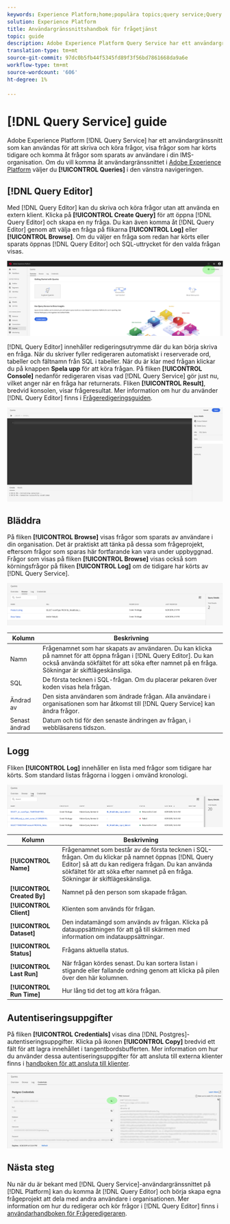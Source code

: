 ```yaml
---
keywords: Experience Platform;home;populära topics;query service;Query service;query editor;Query Editor;Query editor;
solution: Experience Platform
title: Användargränssnittshandbok för frågetjänst
topic: guide
description: Adobe Experience Platform Query Service har ett användargränssnitt som kan användas för att skriva och köra frågor, visa frågor som har körts tidigare och få åtkomst till frågor som sparats av användare i din IMS-organisation.
translation-type: tm+mt
source-git-commit: 97dc0b5fb44f5345fd89f3f56bd7861668da9a6e
workflow-type: tm+mt
source-wordcount: '606'
ht-degree: 1%

---
```



# [!DNL Query Service] guide

Adobe Experience Platform [!DNL Query Service] har ett användargränssnitt som kan användas för att skriva och köra frågor, visa frågor som har körts tidigare och komma åt frågor som sparats av användare i din IMS-organisation. Om du vill komma åt användargränssnittet i [Adobe Experience Platform][platform-ui] väljer du **[!UICONTROL Queries]** i den vänstra navigeringen.

## [!DNL Query Editor]

Med [!DNL Query Editor] kan du skriva och köra frågor utan att använda en extern klient. Klicka på **[!UICONTROL Create Query]** för att öppna [!DNL Query Editor] och skapa en ny fråga. Du kan även komma åt [!DNL Query Editor] genom att välja en fråga på flikarna **[!UICONTROL Log]** eller **[!UICONTROL Browse]**. Om du väljer en fråga som redan har körts eller sparats öppnas [!DNL Query Editor] och SQL-uttrycket för den valda frågan visas.

![Bild](../images/queries/ui-overview/overview.png)

[!DNL Query Editor] innehåller redigeringsutrymme där du kan börja skriva en fråga. När du skriver fyller redigeraren automatiskt i reserverade ord, tabeller och fältnamn från SQL i tabeller. När du är klar med frågan klickar du på knappen **Spela upp** för att köra frågan. På fliken **[!UICONTROL Console]** nedanför redigeraren visas vad [!DNL Query Service] gör just nu, vilket anger när en fråga har returnerats. Fliken **[!UICONTROL Result]**, bredvid konsolen, visar frågeresultat. Mer information om hur du använder [!DNL Query Editor] finns i [Frågeredigeringsguiden][query-editor].

![Bild](../images/queries/ui-overview/query-editor.png)

## Bläddra

På fliken **[!UICONTROL Browse]** visas frågor som sparats av användare i din organisation. Det är praktiskt att tänka på dessa som frågeprojekt, eftersom frågor som sparas här fortfarande kan vara under uppbyggnad. Frågor som visas på fliken **[!UICONTROL Browse]** visas också som körningsfrågor på fliken **[!UICONTROL Log]** om de tidigare har körts av [!DNL Query Service].

![Bild](../images/queries/ui-overview/browse.png)

| Kolumn | Beskrivning |
| --- | --- |
| Namn | Frågenamnet som har skapats av användaren. Du kan klicka på namnet för att öppna frågan i [!DNL Query Editor]. Du kan också använda sökfältet för att söka efter namnet på en fråga. Sökningar är skiftlägeskänsliga. |
| SQL | De första tecknen i SQL-frågan. Om du placerar pekaren över koden visas hela frågan. |
| Ändrad av | Den sista användaren som ändrade frågan. Alla användare i organisationen som har åtkomst till [!DNL Query Service] kan ändra frågor. |
| Senast ändrad | Datum och tid för den senaste ändringen av frågan, i webbläsarens tidszon. |

## Logg

Fliken **[!UICONTROL Log]** innehåller en lista med frågor som tidigare har körts. Som standard listas frågorna i loggen i omvänd kronologi.

![Bild](../images/queries/ui-overview/log.png)

| Kolumn | Beskrivning |
| --- | --- |
| **[!UICONTROL Name]** | Frågenamnet som består av de första tecknen i SQL-frågan. Om du klickar på namnet öppnas [!DNL Query Editor] så att du kan redigera frågan. Du kan använda sökfältet för att söka efter namnet på en fråga. Sökningar är skiftlägeskänsliga. |
| **[!UICONTROL Created By]** | Namnet på den person som skapade frågan. |
| **[!UICONTROL Client]** | Klienten som används för frågan. |
| **[!UICONTROL Dataset]** | Den indatamängd som används av frågan. Klicka på datauppsättningen för att gå till skärmen med information om indatauppsättningar. |
| **[!UICONTROL Status]** | Frågans aktuella status. |
| **[!UICONTROL Last Run]** | När frågan kördes senast. Du kan sortera listan i stigande eller fallande ordning genom att klicka på pilen över den här kolumnen. |
| **[!UICONTROL Run Time]** | Hur lång tid det tog att köra frågan. |

## Autentiseringsuppgifter

På fliken **[!UICONTROL Credentials]** visas dina [!DNL Postgres]-autentiseringsuppgifter. Klicka på ikonen **[!UICONTROL Copy]** bredvid ett fält för att lagra innehållet i tangentbordsbufferten. Mer information om hur du använder dessa autentiseringsuppgifter för att ansluta till externa klienter finns i [handboken för att ansluta till klienter][connect-clients].

![Bild](../images/queries/ui-overview/credentials.png)

## Nästa steg

Nu när du är bekant med [!DNL Query Service]-användargränssnittet på [!DNL Platform] kan du komma åt [!DNL Query Editor] och börja skapa egna frågeprojekt att dela med andra användare i organisationen. Mer information om hur du redigerar och kör frågor i [!DNL Query Editor] finns i [användarhandboken för Frågeredigeraren][query-editor].

[platform-ui]: https://platform.adobe.com
[query-editor]: user-guide.md
[connect-clients]: ../clients/overview.md

